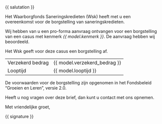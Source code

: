 {{ salutation }}

Het Waarborgfonds Saneringskredieten (Wsk) heeft met u een overeenkomst voor de borgstelling van saneringskredieten.

Wij hebben van u een pro-forma aanvraag ontvangen voor een borgstelling van een casus met kenmerk *{{ model.kenmerk }}*. De aanvraag hebben wij beoordeeld.

Het Wsk geeft voor deze casus een borgstelling af.

|                           |                               |
| ------------------------- | ----------------------------- |
| Verzekerd bedrag          | {{ model.verzekerd_bedrag }}  |
| Looptijd                  | {{ model.looptijd }}          |

De voorwaarden voor de borgstelling zijn opgenomen in het Fondsbeleid “Groeien en Leren”, versie 2.0.

Heeft u nog vragen over deze brief, dan kunt u contact met ons opnemen.

Met vriendelijke groet,

{{ signature }}